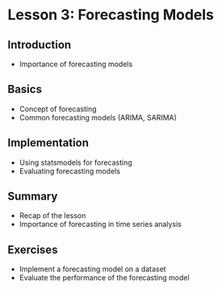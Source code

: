 # Lesson 3: Forecasting Models

## Introduction
- Importance of forecasting models

## Basics
- Concept of forecasting
- Common forecasting models (ARIMA, SARIMA)

## Implementation
- Using statsmodels for forecasting
- Evaluating forecasting models

## Summary
- Recap of the lesson
- Importance of forecasting in time series analysis

## Exercises
- Implement a forecasting model on a dataset
- Evaluate the performance of the forecasting model
